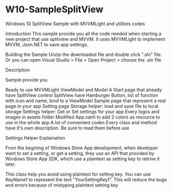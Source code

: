 # W10-SampleSplitView
Windows 10 SplitView Sample with MVVMLight and utilities codes

Introduction
This sample provide you all the code needed when starting a new project that use splitview and MVVM. It uses MVVMLight to implement MVVM, Json.NET to save app settings.

Building the Sample
Unzip the downloaded file and double click ".sln" file. Or you can open Visual Studio > File > Open Project > choose the .sln file

Description

Sample provide you

Ready to use MVVMLight ViewModel and Model
A Start page that already have SplitView control
SplitView have Hamburger Button, list of function with Icon and name, bind to a ViewModel
Sample page that represent a real page in your app
Setting page
Storage helper: load and save file to local storage
Settings helper: Get or Set settings for your app
Every logos and images in assets folder
Modified App.xaml to add 2 colors as resource to use in the whole app
A lot of convenient codes
Every class and method have it's own description. Be sure to read them before use

Settings Helper Explaination

From the begining of Windows Store App development, when developer want to set a setting, or get a setting, they use an API that provided by Windows Store App SDK, which use a plaintext as setting key to retrive it later.

This class help you avoid using plaintext for setting key. You can use KeyName1 to represent the text "YourSettingKey1". This will reduce the bugs and errors because of mistyping plaintext setting key
